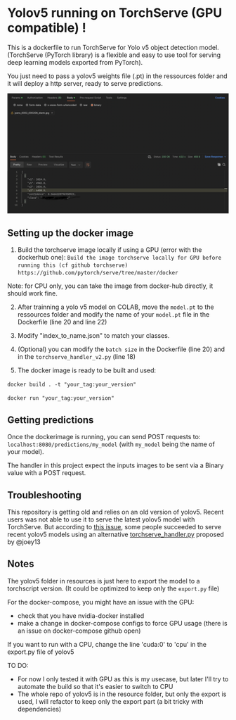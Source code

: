 # Yolov5 running on TorchServe (GPU compatible) !

This is a dockerfile to run TorchServe for Yolo v5 object detection model. 
(TorchServe (PyTorch library) is a flexible and easy to use tool for serving deep learning models exported from PyTorch).

You just need to pass a yolov5 weights file (.pt) in the ressources folder and it will deploy a http server, ready to serve predictions.

![alt text](torchserve_post_request.png)


## Setting up the docker image

1) Build the torchserve image locally if using a GPU (error with the dockerhub one):
`Build the image torchserve locally for GPU before running this (cf github torchserve)`
 `https://github.com/pytorch/serve/tree/master/docker`
 
 Note: for CPU only, you can take the image from docker-hub directly, it should work fine.
 
2) After trainning a yolo v5 model on COLAB, move the `model.pt` to the ressources folder and modify the name of your `model.pt` file in the Dockerfile (line 20 and line 22)

3)  Modify "index_to_name.json" to match your classes.

4) (Optional) you can modify the `batch size` in the Dockerfile (line 20) and in the `torchserve_handler_v2.py` (line 18) 
 

5) The docker image is ready to be built and used:

`docker build . -t "your_tag:your_version"`

`docker run "your_tag:your_version"`

## Getting predictions

Once the dockerimage is running, you can send POST requests to: `localhost:8080/predictions/my_model` (with `my_model` being the name of your model).

The handler in this project expect the inputs images to be sent via a Binary value with a POST request.

## Troubleshooting
This repository is getting old and relies on an old version of yolov5. Recent users was not able to use it to serve the latest yolov5 model with TorchServe. But according to [this issue](https://github.com/louisoutin/yolov5_torchserve/issues/6), some people succeeded to serve recent yolov5 models using an alternative [torchserve_handler.py](https://gist.github.com/joek13/b895db0cd50a7c71a123611885057c69) proposed by @joey13

## Notes

The yolov5 folder in resources is just here to export the model to a torchscript version.
(It could be optimized to keep only the `export.py` file)

For the docker-compose, you might have an issue with the GPU:
- check that you have nvidia-docker installed
- make a change in docker-compose configs to force GPU usage (there is an issue on docker-compose github open)

If you want to run with a CPU, change the line 'cuda:0' to 'cpu' in the export.py file of yolov5

TO DO:
- For now I only tested it with GPU as this is my usecase, but later I'll try to automate the build so that it's easier to switch to CPU
- The whole repo of yolov5 is in the resource folder, but only the export is used, I will refactor to keep only the export part (a bit tricky with dependencies)

